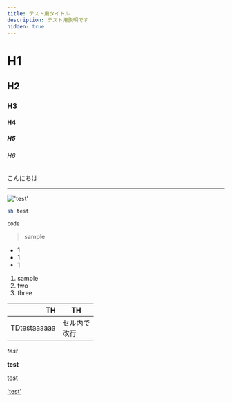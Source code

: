 ```yaml
---
title: テスト用タイトル
description: テスト用説明です
hidden: true
---
```


# H1
## H2
### H3
#### H4
##### H5
###### H6

こんにちは

---

!['test'](./next.svg)

```sh
sh test
```

```
code
```

> sample

* 1
* 1
* 1

1. sample
2. two
3. three


| TH | TH |
| ----:|-----|
| TDtestaaaaaa | セル内で<br>改行 |

*test*

**test**

~~test~~

['test'](./build-doc)

